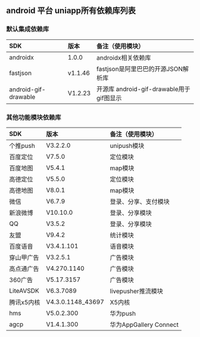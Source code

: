 ## android 平台 uniapp所有依赖库列表

### 默认集成依赖库

|SDK|版本|备注（使用模块）
|:----|:----|:----
|androidx|1.0.0|androidx相关依赖库
|fastjson|v1.1.46|fastjson是阿里巴巴的开源JSON解析库
|android-gif-drawable|V1.2.23|开源库 android-gif-drawable用于gif图显示

### 其他功能模块依赖库

|SDK|版本|备注（使用模块）
|:----|:----|:----
|个推push|V3.2.2.0|unipush模块
|百度定位|V7.5.0|定位模块
|百度地图|V5.4.1|map模块
|高德定位|V5.5.0|定位模块
|高德地图|V8.0.1|map模块
|微信|V6.7.9|登录、分享、支付模块
|新浪微博|V10.10.0|登录、分享模块
|QQ|V3.5.2|登录、分享模块
|友盟|V9.4.2|统计模块
|百度语音|V3.4.1.101|语音模块
|穿山甲广告|V3.2.5.1|广告模块
|高点通广告|V4.270.1140|广告模块
|360广告|V5.17.3157|广告模块
|LiteAVSDK|V6.3.7089|livepusher推流模块
|腾讯x5内核|V4.3.0.1148_43697|X5内核
|hms|V5.0.2.300|华为push
|agcp|V1.4.1.300|华为AppGallery Connect